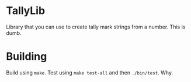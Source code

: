 TallyLib
======

Library that you can use to create tally mark strings from a number. This is dumb.


Building
========

Build using `make`. Test using `make test-all` and then `./bin/test`. Why.